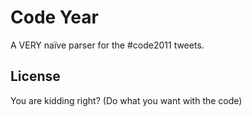 # Code Year

A VERY naïve parser for the #code2011 tweets.

## License

You are kidding right? (Do what you want with the code)
